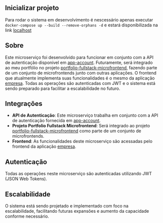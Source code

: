 ## Inicializar projeto

Para rodar o sistema em desenvolvimento é nescessário apenas executar `docker-compose up --build --remove-orphans -d` e estará disponibilizada na link [localhost](http://localhost:5003/index.html)

## Sobre

Este microserviço foi desenvolvido para funcionar em conjunto com a API de autenticação disponível em [app-account](https://github.com/NielDevSft/app-account). Futuramente, será integrado ao meu portfólio no projeto [portfolio-fullstack-microfrontend](https://github.com/NielDevSft/portfolio-fullstack-microfrontend), fazendo parte de um conjunto de microfrontends junto com outras aplicações. O frontend que atualmente implementa suas funcionalidades é o mesmo da aplicação [empresa](https://github.com/NielDevSft/empresa). Todas as operações são autenticadas com JWT e o sistema está sendo preparado para facilitar a escalabilidade no futuro.

## Integrações

- **API de Autenticação**: Este microserviço trabalha em conjunto com a API de autenticação fornecida em [app-account](https://github.com/NielDevSft/app-account).
- **Projeto Portfolio Fullstack Microfrontend**: Será integrado ao projeto [portfolio-fullstack-microfrontend](https://github.com/NielDevSft/portfolio-fullstack-microfrontend) como parte de um conjunto de microfrontends.
- **Frontend**: As funcionalidades deste microserviço são acessadas pelo frontend da aplicação [empresa](https://github.com/NielDevSft/empresa).

## Autenticação

Todas as operações neste microserviço são autenticadas utilizando JWT (JSON Web Tokens).

## Escalabilidade

O sistema está sendo projetado e implementado com foco na escalabilidade, facilitando futuras expansões e aumento da capacidade conforme necessário.
